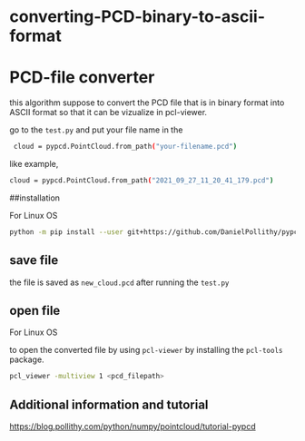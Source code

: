 # converting-PCD-binary-to-ascii-format
# PCD-file converter

this algorithm suppose to convert the PCD file that is in binary format into ASCII format so that it can be vizualize in pcl-viewer. 

go to the `test.py` and put your file name in the 
```bash
 cloud = pypcd.PointCloud.from_path("your-filename.pcd")
``` 
like example,

```bash
cloud = pypcd.PointCloud.from_path("2021_09_27_11_20_41_179.pcd")
```

##installation

For Linux OS

```bash
python -m pip install --user git+https://github.com/DanielPollithy/pypcd.git
```

## save file

the file is saved as `new_cloud.pcd` after running the `test.py`

## open file

For Linux OS

to open the converted file by using `pcl-viewer` by installing the `pcl-tools` package.

```bash
pcl_viewer -multiview 1 <pcd_filepath>
```

## Additional information and tutorial

https://blog.pollithy.com/python/numpy/pointcloud/tutorial-pypcd

